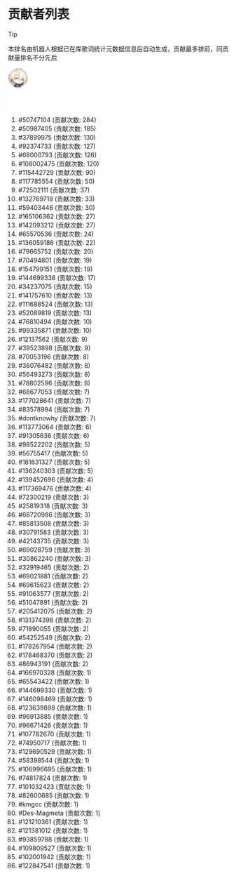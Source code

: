 # 贡献者列表

> [!TIP]
> 本排名由机器人根据已在库歌词统计元数据信息后自动生成，贡献最多排前，同贡献量排名不分先后

![贡献者头像画廊](./CONTRIBUTORS.svg)

1. #50747104 (贡献次数: 284)
2. #50987405 (贡献次数: 185)
3. #37899975 (贡献次数: 130)
4. #92374733 (贡献次数: 127)
5. #68000793 (贡献次数: 126)
6. #108002475 (贡献次数: 120)
7. #115442729 (贡献次数: 90)
8. #117785554 (贡献次数: 50)
9. #72502111 (贡献次数: 37)
10. #132769718 (贡献次数: 33)
11. #59403448 (贡献次数: 30)
12. #165106362 (贡献次数: 27)
13. #142093212 (贡献次数: 27)
14. #65570536 (贡献次数: 24)
15. #136059186 (贡献次数: 22)
16. #79665752 (贡献次数: 20)
17. #70494801 (贡献次数: 19)
18. #154799151 (贡献次数: 19)
19. #144699338 (贡献次数: 17)
20. #34237075 (贡献次数: 15)
21. #141757610 (贡献次数: 13)
22. #111688524 (贡献次数: 13)
23. #52089819 (贡献次数: 13)
24. #76810494 (贡献次数: 10)
25. #99335871 (贡献次数: 10)
26. #12137562 (贡献次数: 9)
27. #39523898 (贡献次数: 9)
28. #70053196 (贡献次数: 8)
29. #36076482 (贡献次数: 8)
30. #56493273 (贡献次数: 8)
31. #78802596 (贡献次数: 8)
32. #68677053 (贡献次数: 7)
33. #177028641 (贡献次数: 7)
34. #83578994 (贡献次数: 7)
35. #dontknowhy (贡献次数: 7)
36. #113773064 (贡献次数: 6)
37. #91305636 (贡献次数: 6)
38. #98522202 (贡献次数: 5)
39. #56755417 (贡献次数: 5)
40. #181631327 (贡献次数: 5)
41. #136240303 (贡献次数: 5)
42. #139452696 (贡献次数: 4)
43. #117369476 (贡献次数: 4)
44. #72300219 (贡献次数: 3)
45. #25819318 (贡献次数: 3)
46. #68720986 (贡献次数: 3)
47. #85813508 (贡献次数: 3)
48. #30791583 (贡献次数: 3)
49. #42143735 (贡献次数: 3)
50. #69028759 (贡献次数: 3)
51. #30862240 (贡献次数: 3)
52. #32919465 (贡献次数: 2)
53. #69021881 (贡献次数: 2)
54. #69615623 (贡献次数: 2)
55. #91063577 (贡献次数: 2)
56. #51047891 (贡献次数: 2)
57. #205412075 (贡献次数: 2)
58. #131374398 (贡献次数: 2)
59. #71890055 (贡献次数: 2)
60. #54252549 (贡献次数: 2)
61. #178267954 (贡献次数: 2)
62. #178468370 (贡献次数: 2)
63. #86943191 (贡献次数: 2)
64. #166970328 (贡献次数: 1)
65. #65543422 (贡献次数: 1)
66. #144699330 (贡献次数: 1)
67. #146098469 (贡献次数: 1)
68. #123639898 (贡献次数: 1)
69. #96913885 (贡献次数: 1)
70. #96671426 (贡献次数: 1)
71. #107782670 (贡献次数: 1)
72. #74950717 (贡献次数: 1)
73. #129690529 (贡献次数: 1)
74. #58398544 (贡献次数: 1)
75. #106996695 (贡献次数: 1)
76. #74817824 (贡献次数: 1)
77. #101032423 (贡献次数: 1)
78. #82600685 (贡献次数: 1)
79. #kmgcc (贡献次数: 1)
80. #Des-Magmeta (贡献次数: 1)
81. #121210361 (贡献次数: 1)
82. #121381012 (贡献次数: 1)
83. #93859788 (贡献次数: 1)
84. #109809527 (贡献次数: 1)
85. #102001942 (贡献次数: 1)
86. #122847541 (贡献次数: 1)
